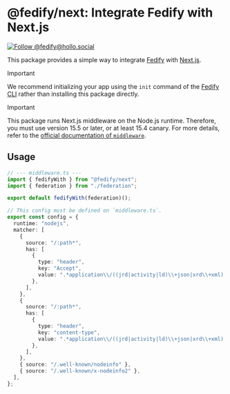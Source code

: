<!-- deno-fmt-ignore-file -->

@fedify/next: Integrate Fedify with Next.js
===========================================

[![Follow @fedify@hollo.social][@fedify@hollo.social badge]][@fedify@hollo.social]

This package provides a simple way to integrate [Fedify] with [Next.js].

> [!IMPORTANT]
> We recommend initializing your app using the `init` command of the
> [Fedify CLI] rather than installing this package directly.

> [!IMPORTANT]
> This package runs Next.js middleware on the Node.js runtime.
> Therefore, you must use version 15.5 or later, or at least 15.4 canary.
> For more details, refer to the [official documentation of `middleware`].

[@fedify@hollo.social badge]: https://fedi-badge.deno.dev/@fedify@hollo.social/followers.svg
[@fedify@hollo.social]: https://hollo.social/@fedify
[Fedify]: https://fedify.dev/
[Next.js]: https://nextjs.org/
[Fedify CLI]: https://www.npmjs.com/package/@fedify/cli
[official documentation of `middleware`]: https://nextjs.org/docs/app/api-reference/file-conventions/middleware#runtime


Usage
-----

~~~~ typescript ignore
// --- middleware.ts ---
import { fedifyWith } from "@fedify/next";
import { federation } from "./federation";

export default fedifyWith(federation)();

// This config must be defined on `middleware.ts`.
export const config = {
  runtime: "nodejs",
  matcher: [
    {
      source: "/:path*",
      has: [
        {
          type: "header",
          key: "Accept",
          value: ".*application\\/((jrd|activity|ld)\\+json|xrd\\+xml).*",
        },
      ],
    },
    {
      source: "/:path*",
      has: [
        {
          type: "header",
          key: "content-type",
          value: ".*application\\/((jrd|activity|ld)\\+json|xrd\\+xml).*",
        },
      ],
    },
    { source: "/.well-known/nodeinfo" },
    { source: "/.well-known/x-nodeinfo2" },
  ],
};
~~~~
